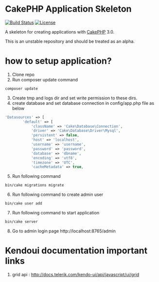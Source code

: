 # CakePHP Application Skeleton

[![Build Status](https://api.travis-ci.org/cakephp/app.png)](https://travis-ci.org/cakephp/app)
[![License](https://poser.pugx.org/cakephp/app/license.svg)](https://packagist.org/packages/cakephp/app)

A skeleton for creating applications with [CakePHP](http://cakephp.org) 3.0.

This is an unstable repository and should be treated as an alpha.

# how to setup application?
1. Clone repo
2. Run composer update command
```bash
composer update
```
3. Create tmp and logs dir and set write permission to these dirs.
4. create database and set database connection in config/app.php file as below

```php
'Datasources' => [
        'default' => [
            'className' => 'Cake\Database\Connection',
            'driver' => 'Cake\Database\Driver\Mysql',
            'persistent' => false,
            'host' => 'localhost',
            'username' => 'username',
            'password' => 'password',
            'database' => 'dbname',
            'encoding' => 'utf8',
            'timezone' => 'UTC',
            'cacheMetadata' => true,
```

5. Run following command
```bash
bin/cake migrations migrate
```

6. Run following command to create admin user
```bash
bin/cake user add
```

7. Run following command to start application
```bash
bin/cake server
```

8. Go to admin login page
http://localhost:8765/admin


# Kendoui documentation important links
1) grid api : http://docs.telerik.com/kendo-ui/api/javascript/ui/grid
